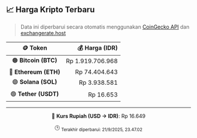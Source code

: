 

<!-- HARGA_KRIPTO -->
## 📈 Harga Kripto Terbaru

> Data ini diperbarui secara otomatis menggunakan [CoinGecko API](https://www.coingecko.com/) dan [exchangerate.host](https://exchangerate.host/)

<div align="center">

| 🪙 Token | 💰 Harga (IDR) |
|:------:|---------------:|
| 🟠 **Bitcoin (BTC)**   | Rp 1.919.706.968 |
| 🔵 **Ethereum (ETH)**  | Rp 74.404.643 |
| 🟣 **Solana (SOL)**    | Rp 3.938.581 |
| 🟢 **Tether (USDT)**   | Rp 16.653 |

---

💱 **Kurs Rupiah (USD → IDR)**: Rp 16.649

🕒 <sub>Terakhir diperbarui: 21/9/2025, 23.47.02</sub>

</div>
<!-- /HARGA_KRIPTO -->